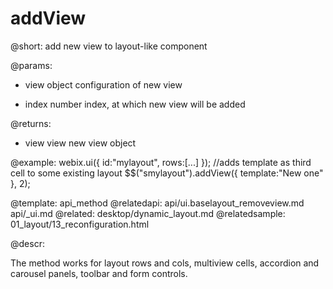 addView
=============


@short:
	add new view to layout-like component

@params:

- view		object		configuration of new view
* index		number			index, at which new view will be added

@returns:
- view		view		new view object

@example:
webix.ui({
	id:"mylayout",
    rows:[...]
});
//adds template as third cell to some existing layout
$$("smylayout").addView({ template:"New one" }, 2);

@template:	api_method
@relatedapi:
	api/ui.baselayout_removeview.md
    api/_ui.md
@related:
	desktop/dynamic_layout.md
@relatedsample: 
	01_layout/13_reconfiguration.html

@descr:

The method works for layout rows and cols, multiview cells, accordion and carousel panels,  toolbar and form controls.


